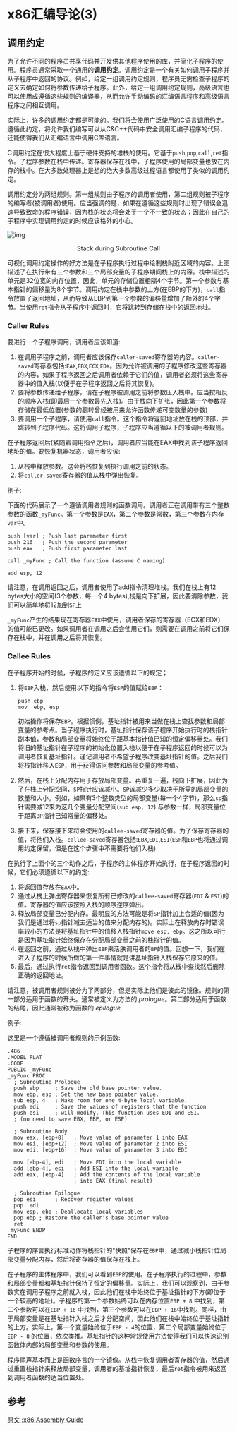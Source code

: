 # x86汇编导论(3) 

## 调用约定

为了允许不同的程序员共享代码并开发供其他程序使用的库，并简化子程序的使用。程序员通常采取一个通用的**调用约定**。调用约定是一个有关如何调用子程序并从子程序中返回的协议。例如，给定一组调用约定规则，程序员无需检查子程序的定义去确定如何将参数传递给子程序。此外，给定一组调用约定规则，高级语言也可以使用成遵循这些规则的编译器，从而允许手动编码的汇编语言程序和高级语言程序之间相互调用。

实际上，许多的调用约定都是可能的。我们将会使用广泛使用的C语言调用约定。遵循此约定，将允许我们编写可以从C&C++代码中安全调用汇编子程序的代码，还能使得我们从汇编语言中调用C库语言。

C调用约定在很大程度上基于硬件支持的堆栈的使用。它基于`push`,`pop`,`call`,`ret`指令。子程序参数在栈中传递。寄存器保存在栈中，子程序使用的局部变量也放在内存的栈中。在大多数处理器上是想的绝大多数高级过程语言都使用了类似的调用约定。

调用约定分为两组规则。第一组规则由子程序的调用者使用，第二组规则被子程序的编写者(被调用者)使用。应当强调的是，如果在遵循这些规则时出现了错误会迅速导致致命的程序错误，因为栈的状态将会处于一个不一致的状态；因此在自己的子程序中实现调用约定的时候应该格外的小心。

![img](http://www.cs.virginia.edu/~evans/cs216/guides/stack-convention.png)

<center>Stack during Subroutine Call</center>

可视化调用约定操作的好方法是在子程序执行过程中绘制栈附近区域的内容。上图描述了在执行带有三个参数和三个局部变量的子程序期间栈上的内容。栈中描述的单元是32位宽的内存位置，因此，单元的存储位置相隔4个字节。第一个参数与基本指针的偏移量为8个字节。调用约定在栈中参数的上方(在EBP的下方)，`call`指令放置了返回地址，从而导致从EBP到第一个参数的偏移量增加了额外的4个字节。当使用`ret`指令从子程序中返回时，它将跳转到存储在栈中的返回地址。

### Caller Rules

要进行一个子程序调用，调用者应该知道:

1. 在调用子程序之前，调用者应该保存`caller-saved`寄存器的内容。`caller-saved`寄存器包括:`EAX`,`EBX`,`ECX`,`EDX`。因为允许被调用的子程序修改这些寄存器的内容，如果子程序返回之后调用者依赖于它们的值，调用者必须将这些寄存器中的值入栈(以便于在子程序返回之后将其恢复)。
2. 要将参数传递给子程序，请在子程序被调用之前将参数压入栈中。应当按相反的顺序入栈(即最后一个参数最先入栈)。由于栈向下扩张，因此第一个参数将存储在最低位置(参数的翻转曾经被用来允许函数传递可变数量的参数)
3. 要调用一个子程序，请使用`call`指令。这个指令将返回地址放在栈的顶部，并跳转到子程序代码。这将调用子程序，子程序应当遵循以下的被调用者规则。

在子程序返回后(紧随着调用指令之后)，调用者应当能在EAX中找到该子程序返回地址的值。要恢复机器状态，调用者应该:

1. 从栈中释放参数。这会将栈恢复到执行调用之前的状态。
2. 将`caller-saved`寄存器的值从栈中弹出恢复。

例子:

下面的代码展示了一个遵循调用者规则的函数调用。调用者正在调用带有三个整数参数的函数`_myFunc`。第一个参数是`EAX`，第二个参数是常数，第三个参数在内存`var`中。

```assembly
push [var] ; Push last parameter first
push 216   ; Push the second parameter
push eax   ; Push first parameter last

call _myFunc ; Call the function (assume C naming)

add esp, 12
```

请注意，在调用返回之后，调用者使用了add指令清理堆栈。我们在栈上有12 bytes大小的空间(3个参数，每一个4 bytes),栈是向下扩展，因此要清除参数，我们可以简单地将12加到`SP`上

`_myFunc`产生的结果现在寄存器`EAX`中使用，调用者保存的寄存器（ECX和EDX）的值可能已更改。如果调用者在调用之后会使用它们，则需要在调用之前将它们保存在栈中，并在调用之后将其恢复。

### Callee Rules

在子程序开始的时候，子程序的定义应该遵循以下的规定；

1. 将`EBP`入栈，然后使用以下的指令将`ESP`的值赋给`EBP`：

    ```assembly
    push ebp
    mov	 ebp, esp
    ```

    初始操作将保存`EBP`。根据惯例，基址指针被用来当做在栈上查找参数和局部变量的参考点。当子程序执行时，基址指针保存该子程序开始执行时的栈指针副本值，参数和局部变量将始终位于距基本指针值已知的恒定偏移量处。我们将旧的基址指针在子程序的初始化位置入栈以便于在子程序返回的时候可以为调用者恢复基址指针。谨记调用者不希望子程序改变基址指针的值。之后我们将栈指针移入`ESP`，用于获得访问参数和局部变量的参考值。

2. 然后，在栈上分配内存用于存放局部变量。再重复一遍，栈向下扩展，因此为了在栈上分配空间，`SP`指针应该减小。`SP`该减少多少取决于所需的局部变量的数量和大小。例如，如果有3个整数类型的局部变量(每一个4字节)，那么`sp`指针需要减12来为这几个变量分配空间(`sub esp, 12`).与参数一样，局部变量位于距离`BP`指针已知常量的偏移处。

3. 接下来，保存接下来将会使用的`callee-saved`寄存器的值。为了保存寄存器的值，将他们入栈。`callee-saved`寄存器包括:`EBX`,`EDI`,`ESI`(`ESP`和`EBP`也将通过调用约定保留，但是在这个步骤中不需要将他们入栈)

在执行了上面个的三个动作之后，子程序的主体程序开始执行，在子程序返回的时候，它们必须遵循以下的约定:

1. 将返回值存放在`EAX`中。
2. 通过从栈上弹出寄存器来恢复所有已修改的`callee-saved`寄存器(`EDI` & `ESI`)的值。寄存器的值应该按照入栈的顺序逆序弹出。
3. 释放局部变量已分配内存。最明显的方法可能是将`SP`指针加上合适的值(因为我们是通过将`sp`指针减去适当的值来分配内存的)。实际上在释放内存时错误率较小的方法是将基址指针中的值移入栈指针`move esp, ebp`。这之所以可行是因为基址指针始终保存在分配局部变量之前的栈指针的值。
4. 在返回之前，通过从栈中弹出`EBP`来活肤调用者的`BP`的值。回想一下，我们在进入子程序的时候所做的第一件事情就是讲基址指针入栈保存它原来的值。
5. 最后，通过执行`ret`指令返回到调用者函数。这个指令将从栈中查找然后删除正确的返回地址。

请注意，被调用者规则被分为了两部分，但是实际上他们是彼此的镜像。规则的第一部分适用于函数的开头。通常被定义为方法的 *prologue*。第二部分适用于函数的结尾，因此通常被称为函数的 *epilogue*

例子:

这里是一个遵循被调用者规则的示例函数:

```assembly
.486
.MODEL FLAT
.CODE
PUBLIC _myFunc
_myFunc PROC
  ; Subroutine Prologue
  push ebp     ; Save the old base pointer value.
  mov ebp, esp ; Set the new base pointer value.
  sub esp, 4   ; Make room for one 4-byte local variable.
  push edi     ; Save the values of registers that the function
  push esi     ; will modify. This function uses EDI and ESI.
  ; (no need to save EBX, EBP, or ESP)

  ; Subroutine Body
  mov eax, [ebp+8]   ; Move value of parameter 1 into EAX
  mov esi, [ebp+12]  ; Move value of parameter 2 into ESI
  mov edi, [ebp+16]  ; Move value of parameter 3 into EDI

  mov [ebp-4], edi   ; Move EDI into the local variable
  add [ebp-4], esi   ; Add ESI into the local variable
  add eax, [ebp-4]   ; Add the contents of the local variable
                     ; into EAX (final result)

  ; Subroutine Epilogue 
  pop esi      ; Recover register values
  pop  edi
  mov esp, ebp ; Deallocate local variables
  pop ebp ; Restore the caller's base pointer value
  ret
_myFunc ENDP
END
```

子程序的序言执行标准动作将栈指针的"快照"保存在`EBP`中，通过减小栈指针位局部变量分配内存，然后将寄存器的值保存在栈上。

在子程序的主体程序中，我们可以看到`ESP`的使用。在子程序执行的过程中，参数和局部变量都和基址指针保持了恒定的偏移量。实际上，我们可以观察到，由于参数实在调用子程序之前就入栈，因此他们在栈中始终位于基址指针的下方(即位于一个较高的地址)。子程序的第一个参数始终可以在内存位置`ESP + 8` 中找到，第二个参数可以在`EBP + 16` 中找到，第三个参数可以在`EBP + 16`中找到。同样，由于局部变量是在基址指针入栈之后才分配空间，因此他们在栈中始终位于基址指针的上方。实际上，第一个变量始终位于`EBP - 4`的位置，第二个局部变量始终位于`EBP - 8` 的位置，依次类推。基址指针的这种常规使用方法使得我们可以快速识别函数体内部的局部变量和参数的使用。

程序尾声基本而上是函数序言的一个镜像。从栈中恢复调用者寄存器的值，然后通过重置栈指针来释放局部变量，调用者的基址指针恢复，最后`ret`指令被用来返回到调用者函数的适当位置处。

## 参考

[原文 :x86 Assembly Guide](http://www.cs.virginia.edu/~evans/cs216/guides/x86.html#instructions)

